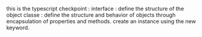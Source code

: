 this is the typescript checkpoint :
interface : define the structure of the object
classe : define the structure and behavior of objects through encapsulation of properties and methods.
create an instance using the new keyword.

